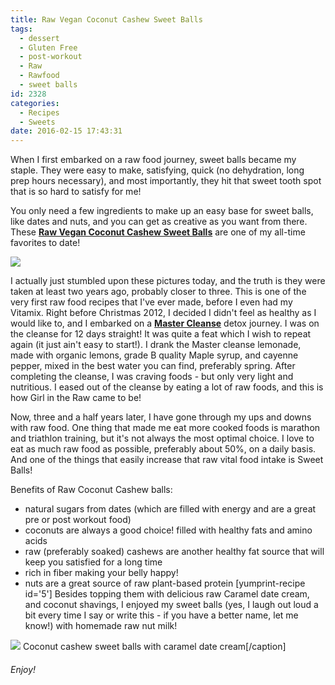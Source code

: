 ```yaml
---
title: Raw Vegan Coconut Cashew Sweet Balls
tags:
  - dessert
  - Gluten Free
  - post-workout
  - Raw
  - Rawfood
  - sweet balls
id: 2328
categories:
  - Recipes
  - Sweets
date: 2016-02-15 17:43:31
---
```


When I first embarked on a raw food journey, sweet balls became my staple. They were easy to make, satisfying, quick (no dehydration, long prep hours necessary), and most importantly, they hit that sweet tooth spot that is so hard to satisfy for me!

You only need a&nbsp;few ingredients to make up an easy base for sweet balls, like dates and nuts, and you can get as creative as you want from there. These&nbsp;<span style="text-decoration: underline;">**Raw Vegan Coconut Cashew Sweet Balls**</span> are one of my all-time favorites to date!

![](/images/coconutcashewballs5.jpg)

I actually just stumbled upon these pictures today, and the truth is they were taken at least two years ago, probably closer to three. This is one of the very first raw food recipes that I've ever made, before I even had my Vitamix. Right before Christmas 2012, I decided I didn't feel as healthy as I would like to, and I embarked on a <span style="text-decoration: underline;">**Master Cleanse**</span>&nbsp;detox journey. I was on the cleanse for 12 days straight! It was quite a feat which I wish to repeat again (it just ain't easy to start!). I drank the Master cleanse lemonade, made with organic lemons, grade B quality Maple syrup, and cayenne pepper, mixed in the best water you can find, preferably spring. After completing the cleanse, I was craving foods - but only very light and nutritious. I eased out of the cleanse by eating a lot of raw foods, and this is how Girl in the Raw came to be!

Now, three and a half years later, I have gone through my ups and downs with raw food. One thing that made me eat more cooked foods is marathon and triathlon training, but it's not always the most optimal choice. I love to eat as much raw food as possible, preferably about 50%, on a daily basis. And one of the things that easily increase that raw vital food intake is Sweet Balls!&nbsp;

Benefits of Raw Coconut Cashew balls:

*   natural sugars from dates (which are filled with energy and are a great pre or post workout food)
*   coconuts are always a good choice! filled with healthy fats and amino acids
*   raw (preferably soaked) cashews are another healthy fat source that will keep you satisfied for a long time
*   rich in fiber making your belly happy!
*   nuts are a great source of raw plant-based protein
[yumprint-recipe id='5']&nbsp;Besides topping them with delicious raw Caramel date cream, and coconut shavings, I enjoyed my sweet balls (yes, I laugh out loud a bit every time I say or write this - if you have a better name, let me know!) with homemade raw nut milk!&nbsp;

![](/images/coconutcashewballs2.jpg) Coconut cashew sweet balls with caramel date cream[/caption]

###### Enjoy!
